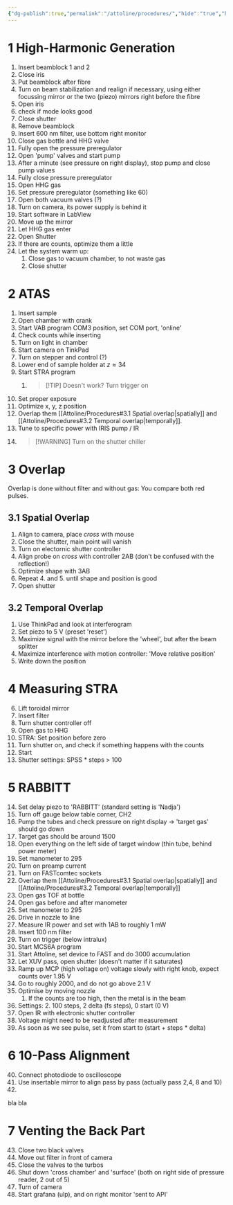 ```yaml
---
{"dg-publish":true,"permalink":"/attoline/procedures/","hide":"true","hideInGraph":"true","updated":"2025-02-04T18:42:13.000+01:00"}
---
```


# 1 High-Harmonic Generation

1. Insert beamblock 1 and 2
2. Close iris
3. Put beamblock after fibre
4. Turn on beam stabilization and realign if necessary, using either focussing mirror or the two (piezo) mirrors right before the fibre
5. Open iris
6. check if mode looks good
7. Close shutter
8. Remove beamblock
9. Insert 600 nm filter, use bottom right monitor
10. Close gas bottle and HHG valve
11. Fully open the pressure preregulator
12. Open 'pump' valves and start pump
13. After a minute (see pressure on right display), stop pump and close pump values
14. Fully close pressure preregulator
15. Open HHG gas
16. Set pressure preregulator (something like 60)
17. Open both vacuum valves (?)
18. Turn on camera, its power supply is behind it
19. Start software in LabView
20. Move up the mirror
21. Let HHG gas enter
22. Open Shutter
23. If there are counts, optimize them a little
24. Let the system warm up: 
	1. Close gas to vacuum chamber, to not waste gas
	2. Close shutter

# 2 ATAS
1. Insert sample
2. Open chamber with crank
3. Start VAB program COM3 position, set COM port, 'online'
4. Check counts while inserting
5. Turn on light in chamber
6. Start camera on TinkPad
7. Turn on stepper and control (?)
8. Lower end of sample holder at $z\approx 34$ 
9. Start STRA program 
	1. >[!TIP] Doesn't work? Turn trigger on
10. Set proper exposure
11. Optimize x, y, z position
12. Overlap them [[Attoline/Procedures#3.1 Spatial overlap\|spatially]] and [[Attoline/Procedures#3.2 Temporal overlap\|temporally]].
13. Tune to specific power with IRIS pump / IR
14. > [!WARNING] Turn on the shutter chiller

# 3 Overlap
Overlap is done without filter and without gas: You compare both red pulses. 
## 3.1 Spatial Overlap
1. Align to camera, place _cross_ with mouse
2. Close the shutter, main point will vanish
3. Turn on electornic shutter controller
4. Align probe on _cross_ with controller 2AB (don't be confused with the reflection!)
5. Optimize shape with 3AB
6. Repeat 4. and 5. until shape and position is good
7. Open shutter
## 3.2 Temporal Overlap
1. Use ThinkPad and look at interferogram
2. Set piezo to 5 V (preset 'reset')
3. Maximize signal with the mirror before the 'wheel', but after the beam splitter
4. Maximize interference with motion controller: 'Move relative position'
5. Write down the position
# 4 Measuring STRA
6. Lift toroidal mirror
7. Insert filter
8. Turn shutter controller off
9. Open gas to HHG
10. STRA: Set position before zero
11. Turn shutter on, and check if something happens with the counts
12. Start
13. Shutter settings: SPSS * steps > 100

# 5 RABBITT
14. Set delay piezo to 'RABBITT' (standard setting is 'Nadja')
15. Turn off gauge below table corner, CH2
16. Pump the tubes and check pressure on right display -> 'target gas' should go down
17. Target gas should be around 1500
18. Open everything on the left side of target window (thin tube, behind power meter)
19. Set manometer to 295
20. Turn on preamp current
21. Turn on FASTcomtec sockets
22. Overlap them [[Attoline/Procedures#3.1 Spatial overlap\|spatially]] and [[Attoline/Procedures#3.2 Temporal overlap\|temporally]]
23. Open gas TOF at bottle
24. Open gas before and after manometer
25. Set manometer to 295
26. Drive in nozzle to line
27. Measure IR power and set with 1AB to roughly 1 mW
28. Insert 100 nm filter
29. Turn on trigger (below intralux)
30. Start MCS6A program
31. Start Attoline, set device to FAST and do 3000 accumulation
32. Let XUV pass, open shutter (doesn't matter if it saturates)
33. Ramp up MCP (high voltage on) voltage slowly with right knob, expect counts over 1.95 V
34. Go to roughly 2000, and do not go above 2.1 V
35. Optimise by moving nozzle
	1. If the counts are too high, then the metal is in the beam
36. Settings:
	2. 100 steps, 2 delta (fs steps), 0 start (0 V)
37. Open IR with electronic shutter controller
38. Voltage might need to be readjusted after measurement
39. As soon as we see pulse, set it from start to (start + steps * delta)
# 6 10-Pass Alignment
40. Connect photodiode to oscilloscope
41. Use insertable mirror to align pass by pass (actually pass 2,4, 8 and 10)
42. 
bla bla

# 7 Venting the Back Part
43. Close two black valves
44. Move out filter in front of camera
45. Close the valves to the turbos
46. Shut down 'cross chamber' and 'surface' (both on right side of pressure reader, 2 out of 5)
47. Turn of camera
48. Start grafana (ulp), and on right monitor 'sent to API'
